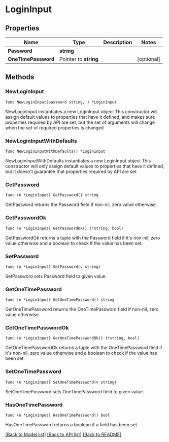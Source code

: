 # LoginInput

## Properties

Name | Type | Description | Notes
------------ | ------------- | ------------- | -------------
**Password** | **string** |  | 
**OneTimePassword** | Pointer to **string** |  | [optional] 

## Methods

### NewLoginInput

`func NewLoginInput(password string, ) *LoginInput`

NewLoginInput instantiates a new LoginInput object
This constructor will assign default values to properties that have it defined,
and makes sure properties required by API are set, but the set of arguments
will change when the set of required properties is changed

### NewLoginInputWithDefaults

`func NewLoginInputWithDefaults() *LoginInput`

NewLoginInputWithDefaults instantiates a new LoginInput object
This constructor will only assign default values to properties that have it defined,
but it doesn't guarantee that properties required by API are set

### GetPassword

`func (o *LoginInput) GetPassword() string`

GetPassword returns the Password field if non-nil, zero value otherwise.

### GetPasswordOk

`func (o *LoginInput) GetPasswordOk() (*string, bool)`

GetPasswordOk returns a tuple with the Password field if it's non-nil, zero value otherwise
and a boolean to check if the value has been set.

### SetPassword

`func (o *LoginInput) SetPassword(v string)`

SetPassword sets Password field to given value.


### GetOneTimePassword

`func (o *LoginInput) GetOneTimePassword() string`

GetOneTimePassword returns the OneTimePassword field if non-nil, zero value otherwise.

### GetOneTimePasswordOk

`func (o *LoginInput) GetOneTimePasswordOk() (*string, bool)`

GetOneTimePasswordOk returns a tuple with the OneTimePassword field if it's non-nil, zero value otherwise
and a boolean to check if the value has been set.

### SetOneTimePassword

`func (o *LoginInput) SetOneTimePassword(v string)`

SetOneTimePassword sets OneTimePassword field to given value.

### HasOneTimePassword

`func (o *LoginInput) HasOneTimePassword() bool`

HasOneTimePassword returns a boolean if a field has been set.


[[Back to Model list]](../README.md#documentation-for-models) [[Back to API list]](../README.md#documentation-for-api-endpoints) [[Back to README]](../README.md)


